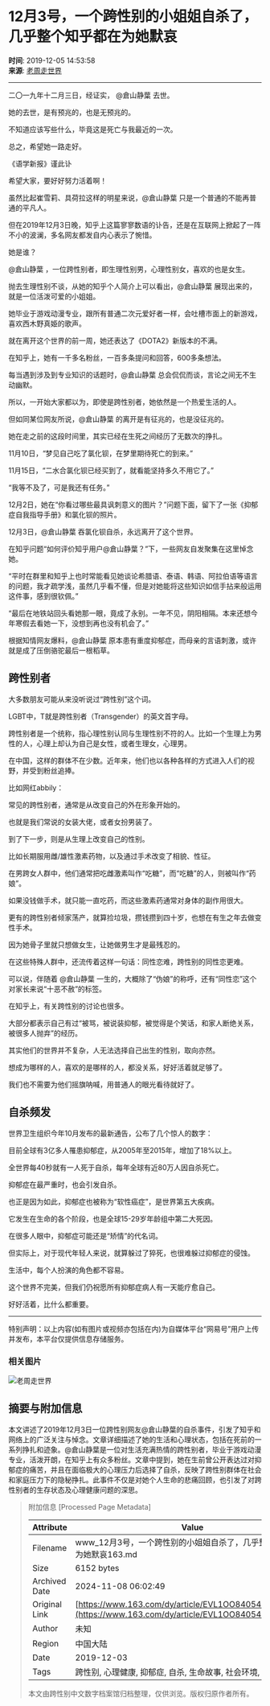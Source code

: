 # 12月3号，一个跨性别的小姐姐自杀了，几乎整个知乎都在为她默哀

**时间**: 2019-12-05 14:53:58  
**来源**: [老周走世界](https://www.163.com/dy/media/T1554110396949.html)  

---

二〇一九年十二月三日，经证实， @倉山静葉 去世。

她的去世，是有预兆的，也是无预兆的。

不知道应该写些什么，毕竟这是死亡与我最近的一次。

总之，希望她一路走好。

《语学新报》谨此讣

希望大家，要好好努力活着啊！

虽然比起崔雪莉、具荷拉这样的明星来说，@倉山静葉 只是一个普通的不能再普通的平凡人。

但在2019年12月3日晚，知乎上这篇寥寥数语的讣告，还是在互联网上掀起了一阵不小的波澜，多名网友都发自内心表示了惋惜。

她是谁？

@倉山静葉 ，一位跨性别者，即生理性别男，心理性别女，喜欢的也是女生。

抛去生理性别不谈，从她的知乎个人简介上可以看出，@倉山静葉 展现出来的，就是一位活泼可爱的小姐姐。

她毕业于游戏动漫专业，跟所有普通二次元爱好者一样，会吐槽市面上的新游戏，喜欢西木野真姫的歌声。

就在离开这个世界的前一周，她还表达了《DOTA2》新版本的不满。

在知乎上，她有一千多名粉丝，一百多条提问和回答，600多条想法。

每当遇到涉及到专业知识的话题时，@倉山静葉 总会侃侃而谈，言论之间无不生动幽默。

所以，一开始大家都以为，即使是跨性别者，她依然是一个热爱生活的人。

但如同某位网友所说，@倉山静葉 的离开是有征兆的，也是没征兆的。

她在走之前的这段时间里，其实已经在生死之间经历了无数次的挣扎。

11月10日，“梦见自己吃了氯化钡，在梦里期待死亡的到来。”

11月15日，“二水合氯化钡已经买到了，就看能坚持多久不用它了。”

“我等不及了，可是我还有任务。”

12月2日，她在“你看过哪些最具讽刺意义的图片？”问题下面，留下了一张《抑郁症自我指导手册》和氯化钡的照片。

12月3日，@倉山静葉 吞氯化钡自杀，永远离开了这个世界。

在知乎问题“如何评价知乎用户@倉山静葉？”下，一些网友自发聚集在这里悼念她。

“平时在群里和知乎上也时常能看见她谈论希腊语、泰语、韩语、阿拉伯语等语言的问题，我才疏学浅，虽然几乎看不懂，但是对她能将这些知识如信手拈来般运用这件事，感到很钦佩。”

“最后在地铁站回头看她那一眼，竟成了永别。一年不见，阴阳相隔。本来还想今年寒假去看她一下，没想到再也没有机会了。”

根据知情网友爆料，@倉山静葉 原本患有重度抑郁症，而母亲的言语刺激，或许就是成了压倒骆驼最后一根稻草。

## 跨性别者

大多数朋友可能从来没听说过“跨性别”这个词。

LGBT中，T就是跨性别者（Transgender）的英文首字母。

跨性别者是一个统称，指心理性别认同与生理性别不符的人。比如一个生理上为男性的人，心理上却认为自己是女性，或者生理女，心理男。

在中国，这样的群体不在少数。近年来，他们也以各种各样的方式进入人们的视野，并受到粉丝追捧。

比如网红abbily：

常见的跨性别者，通常是从改变自己的外在形象开始的。

也就是我们常说的女装大佬，或者女扮男装了。

到了下一步，则是从生理上改变自己的性别。

比如长期服用雌/雄性激素药物，以及通过手术改变了相貌、性征。

在男跨女人群中，他们通常把吃雌激素叫作“吃糖”，而“吃糖”的人，则被叫作“药娘”。

如果没钱做手术，就只能一直吃药，而这些激素药通常对身体的副作用很大。

更有的跨性别者倾家荡产，就算捡垃圾，攒钱攒到四十岁，也想在有生之年去做变性手术。

因为她骨子里就只想做女生，让她做男生才是最残忍的。

在这些特殊人群中，还流传着这样一句话：同性恋难，跨性别的同性恋更难。

可以说，伴随着 @倉山静葉 一生的，大概除了“伪娘”的称呼，还有“同性恋”这个对家长来说“十恶不赦”的标签。

在知乎上，有关跨性别的讨论也很多。

大部分都表示自己有过“被骂，被说装抑郁，被觉得是个笑话，和家人断绝关系，被很多人抛弃”的经历。

其实他们的世界并不复杂，人无法选择自己出生的性别，取向亦然。

想成为哪样的人，喜欢的是哪样的人，都没关系，好好活着就足够了。

我们也不需要为他们摇旗呐喊，用普通人的眼光看待就好了。

## 自杀频发

世界卫生组织今年10月发布的最新通告，公布了几个惊人的数字：

目前全球有3亿多人罹患抑郁症，从2005年至2015年，增加了18%以上。

全世界每40秒就有一人死于自杀，每年全球有近80万人因自杀死亡。

抑郁症在最严重时，也会引发自杀。

也正是因为如此，抑郁症也被称为“软性癌症”，是世界第五大疾病。

它发生在生命的各个阶段，也是全球15-29岁年龄组中第二大死因。

在很多人眼中，抑郁症可能还是“矫情”的代名词。

但实际上，对于现代年轻人来说，就算躲过了猝死，也很难躲过抑郁症的侵蚀。

生活中，每个人扮演的角色都不容易。

这个世界不完美，但我们仍祝愿所有抑郁症病人有一天能疗愈自己。

好好活着，比什么都重要。

---

特别声明：以上内容(如有图片或视频亦包括在内)为自媒体平台“网易号”用户上传并发布，本平台仅提供信息存储服务。

### 相关图片

![老周走世界](https://nimg.ws.126.net/?url=http://dingyue.ws.126.net/mb1CgtEVwbDziC9M7Vv9xUHVUtDEnb4LQAxgAh4q7vPhp1554110314706.jpeg&thumbnail=160y160&quality=80&type=jpg)

## 摘要与附加信息

<!-- tcd_abstract -->
本文讲述了2019年12月3日一位跨性别网友@倉山静葉的自杀事件，引发了知乎和网络上的广泛关注与悼念。文章详细描述了她的生活和心理状态，包括在死前的一系列挣扎和迹象。@倉山静葉是一位对生活充满热情的跨性别者，毕业于游戏动漫专业，活泼开朗，在知乎上有众多粉丝。文章中提到，她在生前曾公开表达过对抑郁症的痛苦，并且在面临极大的心理压力后选择了自杀，反映了跨性别群体在社会和家庭压力下的隐秘挣扎。此事件不仅是对她个人生命的悲痛回顾，也引发了对跨性别者的生存状态及心理健康问题的深思。
<!-- tcd_abstract_end -->

> 附加信息 [Processed Page Metadata]
>
> | Attribute       | Value                                  |
> |-----------------|----------------------------------------|
> | Filename        | www_12月3号，一个跨性别的小姐姐自杀了，几乎整个知乎都在为她默哀163.md                             |
> | Size            | 6152 bytes                           |
> | Archived Date   | 2024-11-08 06:02:49                             |
> | Original Link   | [https://www.163.com/dy/article/EVL1OO84054480QE.html](https://www.163.com/dy/article/EVL1OO84054480QE.html)                       |
> | Author          | 未知                               |
> | Region          | 中国大陆                               |
> | Date            | 2019-12-03                                 |
> | Tags            | 跨性别, 心理健康, 抑郁症, 自杀, 生命故事, 社会环境, 网络文化                                 |
>
> 本文由跨性别中文数字档案馆归档整理，仅供浏览。版权归原作者所有。
>